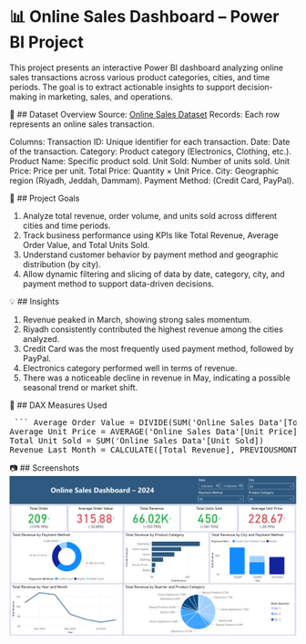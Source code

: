 # 📊 Online Sales Dashboard – Power BI Project
This project presents an interactive Power BI dashboard analyzing online sales transactions across various product categories, cities, and time periods. 
The goal is to extract actionable insights to support decision-making in marketing, sales, and operations.

📁 ## Dataset Overview
Source: [Online Sales Dataset](https://www.kaggle.com/datasets/shreyanshverma27/online-sales-dataset-popular-marketplace-data)
Records: Each row represents an online sales transaction.

Columns:
Transaction ID: Unique identifier for each transaction.
Date: Date of the transaction.
Category: Product category (Electronics, Clothing, etc.).
Product Name: Specific product sold.
Unit Sold: Number of units sold.
Unit Price: Price per unit.
Total Price: Quantity × Unit Price.
City: Geographic region (Riyadh, Jeddah, Dammam).
Payment Method: (Credit Card, PayPal).

📌 ## Project Goals
1. Analyze total revenue, order volume, and units sold across different cities and time periods.
2. Track business performance using KPIs like Total Revenue, Average Order Value, and Total Units Sold.
3. Understand customer behavior by payment method and geographic distribution (by city).
4. Allow dynamic filtering and slicing of data by date, category, city, and payment method to support data-driven decisions.

💡 ## Insights
1. Revenue peaked in March, showing strong sales momentum.
2. Riyadh consistently contributed the highest revenue among the cities analyzed.
3. Credit Card was the most frequently used payment method, followed by PayPal.
4. Electronics category performed well in terms of revenue.
5. There was a noticeable decline in revenue in May, indicating a possible seasonal trend or market shift.

🧮 ## DAX Measures Used
<pre> ``` Average Order Value = DIVIDE(SUM('Online Sales Data'[Total Revenue]), DISTINCTCOUNT('Online Sales Data'[Transaction ID]))
Average Unit Price = AVERAGE('Online Sales Data'[Unit Price])
Total Unit Sold = SUM('Online Sales Data'[Unit Sold])
Revenue Last Month = CALCULATE([Total Revenue], PREVIOUSMONTH('Online Sales Data'[Date])) ``` </pre>

📷 ## Screenshots
![Dashboard Screenshot](images/dashboard01.png)
   
